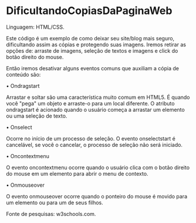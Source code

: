 # DificultandoCopiasDaPaginaWeb
Linguagem: HTML/CSS.

Este código é um exemplo de como deixar seu site/blog mais seguro, dificultando assim as cópias e protegendo suas imagens. Iremos retirar as opções de: arraste de imagens, seleção de textos e imagens e click do botão direito do mouse.


Então iremos desativar alguns eventos comuns que auxiliam a cópia de conteúdo são:

•	Ondragstart 

Arrastar e soltar são uma característica muito comum em HTML5. É quando você "pega" um objeto e arraste-o para um local diferente.
O atributo ondragstart é acionado quando o usuário começa a arrastar um elemento ou uma seleção de texto.

•	Onselect

Ocorre no início de um processo de seleção.
O evento onselectstart é cancelável, se você o cancelar, o processo de seleção não será iniciado.

•	Oncontextmenu

O evento oncontextmenu ocorre quando o usuário clica com o botão direito do mouse em um elemento para abrir o menu de contexto.

•	Onmouseover

O evento onmouseover ocorre quando o ponteiro do mouse é movido para um elemento ou para um de seus filhos.


Fonte de pesquisas: w3schools.com.

